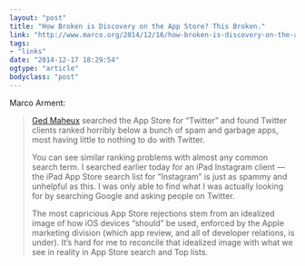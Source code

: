 ```yaml
---
layout: "post"
title: "How Broken is Discovery on the App Store? This Broken."
link: "http://www.marco.org/2014/12/16/how-broken-is-discovery-on-the-app-store"
tags: 
- "links"
date: "2014-12-17 18:29:54"
ogtype: "article"
bodyclass: "post"
---
```


Marco Arment:

> [Ged Maheux](http://gedblog.com/2014/12/15/how-broken-is-discovery-on-the-app-store-this-broken/) searched the App Store for “Twitter” and found Twitter clients ranked horribly below a bunch of spam and garbage apps, most having little to nothing to do with Twitter.
> 
>  You can see similar ranking problems with almost any common search term. I searched earlier today for an iPad Instagram client — the iPad App Store search list for “Instagram” is just as spammy and unhelpful as this. I was only able to find what I was actually looking for by searching Google and asking people on Twitter.
> 
>  The most capricious App Store rejections stem from an idealized image of how iOS devices “should” be used, enforced by the Apple marketing division (which app review, and all of developer relations, is under). It’s hard for me to reconcile that idealized image with what we see in reality in App Store search and Top lists.